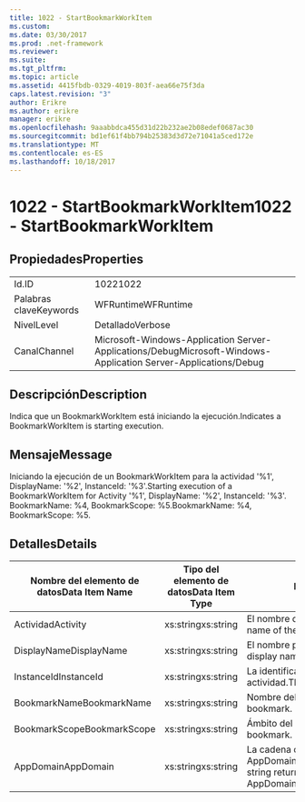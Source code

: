 ```yaml
---
title: 1022 - StartBookmarkWorkItem
ms.custom: 
ms.date: 03/30/2017
ms.prod: .net-framework
ms.reviewer: 
ms.suite: 
ms.tgt_pltfrm: 
ms.topic: article
ms.assetid: 4415fbdb-0329-4019-803f-aea66e75f3da
caps.latest.revision: "3"
author: Erikre
ms.author: erikre
manager: erikre
ms.openlocfilehash: 9aaabbdca455d31d22b232ae2b08edef0687ac30
ms.sourcegitcommit: bd1ef61f4bb794b25383d3d72e71041a5ced172e
ms.translationtype: MT
ms.contentlocale: es-ES
ms.lasthandoff: 10/18/2017
---
```

# <a name="1022---startbookmarkworkitem"></a><span data-ttu-id="66bb1-102">1022 - StartBookmarkWorkItem</span><span class="sxs-lookup"><span data-stu-id="66bb1-102">1022 - StartBookmarkWorkItem</span></span>
## <a name="properties"></a><span data-ttu-id="66bb1-103">Propiedades</span><span class="sxs-lookup"><span data-stu-id="66bb1-103">Properties</span></span>  
  
|||  
|-|-|  
|<span data-ttu-id="66bb1-104">Id.</span><span class="sxs-lookup"><span data-stu-id="66bb1-104">ID</span></span>|<span data-ttu-id="66bb1-105">1022</span><span class="sxs-lookup"><span data-stu-id="66bb1-105">1022</span></span>|  
|<span data-ttu-id="66bb1-106">Palabras clave</span><span class="sxs-lookup"><span data-stu-id="66bb1-106">Keywords</span></span>|<span data-ttu-id="66bb1-107">WFRuntime</span><span class="sxs-lookup"><span data-stu-id="66bb1-107">WFRuntime</span></span>|  
|<span data-ttu-id="66bb1-108">Nivel</span><span class="sxs-lookup"><span data-stu-id="66bb1-108">Level</span></span>|<span data-ttu-id="66bb1-109">Detallado</span><span class="sxs-lookup"><span data-stu-id="66bb1-109">Verbose</span></span>|  
|<span data-ttu-id="66bb1-110">Canal</span><span class="sxs-lookup"><span data-stu-id="66bb1-110">Channel</span></span>|<span data-ttu-id="66bb1-111">Microsoft-Windows-Application Server-Applications/Debug</span><span class="sxs-lookup"><span data-stu-id="66bb1-111">Microsoft-Windows-Application Server-Applications/Debug</span></span>|  
  
## <a name="description"></a><span data-ttu-id="66bb1-112">Descripción</span><span class="sxs-lookup"><span data-stu-id="66bb1-112">Description</span></span>  
 <span data-ttu-id="66bb1-113">Indica que un BookmarkWorkItem está iniciando la ejecución.</span><span class="sxs-lookup"><span data-stu-id="66bb1-113">Indicates a BookmarkWorkItem is starting execution.</span></span>  
  
## <a name="message"></a><span data-ttu-id="66bb1-114">Mensaje</span><span class="sxs-lookup"><span data-stu-id="66bb1-114">Message</span></span>  
 <span data-ttu-id="66bb1-115">Iniciando la ejecución de un BookmarkWorkItem para la actividad '%1', DisplayName: '%2', InstanceId: '%3'.</span><span class="sxs-lookup"><span data-stu-id="66bb1-115">Starting execution of a BookmarkWorkItem for Activity '%1', DisplayName: '%2', InstanceId: '%3'.</span></span>  <span data-ttu-id="66bb1-116">BookmarkName: %4, BookmarkScope: %5.</span><span class="sxs-lookup"><span data-stu-id="66bb1-116">BookmarkName: %4, BookmarkScope: %5.</span></span>  
  
## <a name="details"></a><span data-ttu-id="66bb1-117">Detalles</span><span class="sxs-lookup"><span data-stu-id="66bb1-117">Details</span></span>  
  
|<span data-ttu-id="66bb1-118">Nombre del elemento de datos</span><span class="sxs-lookup"><span data-stu-id="66bb1-118">Data Item Name</span></span>|<span data-ttu-id="66bb1-119">Tipo del elemento de datos</span><span class="sxs-lookup"><span data-stu-id="66bb1-119">Data Item Type</span></span>|<span data-ttu-id="66bb1-120">Descripción</span><span class="sxs-lookup"><span data-stu-id="66bb1-120">Description</span></span>|  
|--------------------|--------------------|-----------------|  
|<span data-ttu-id="66bb1-121">Actividad</span><span class="sxs-lookup"><span data-stu-id="66bb1-121">Activity</span></span>|<span data-ttu-id="66bb1-122">xs:string</span><span class="sxs-lookup"><span data-stu-id="66bb1-122">xs:string</span></span>|<span data-ttu-id="66bb1-123">El nombre de tipo de la actividad.</span><span class="sxs-lookup"><span data-stu-id="66bb1-123">The type name of the activity.</span></span>|  
|<span data-ttu-id="66bb1-124">DisplayName</span><span class="sxs-lookup"><span data-stu-id="66bb1-124">DisplayName</span></span>|<span data-ttu-id="66bb1-125">xs:string</span><span class="sxs-lookup"><span data-stu-id="66bb1-125">xs:string</span></span>|<span data-ttu-id="66bb1-126">El nombre para mostrar de la actividad.</span><span class="sxs-lookup"><span data-stu-id="66bb1-126">The display name of the activity.</span></span>|  
|<span data-ttu-id="66bb1-127">InstanceId</span><span class="sxs-lookup"><span data-stu-id="66bb1-127">InstanceId</span></span>|<span data-ttu-id="66bb1-128">xs:string</span><span class="sxs-lookup"><span data-stu-id="66bb1-128">xs:string</span></span>|<span data-ttu-id="66bb1-129">La identificación de instancia de la actividad.</span><span class="sxs-lookup"><span data-stu-id="66bb1-129">The instance id of the activity.</span></span>|  
|<span data-ttu-id="66bb1-130">BookmarkName</span><span class="sxs-lookup"><span data-stu-id="66bb1-130">BookmarkName</span></span>|<span data-ttu-id="66bb1-131">xs:string</span><span class="sxs-lookup"><span data-stu-id="66bb1-131">xs:string</span></span>|<span data-ttu-id="66bb1-132">Nombre del marcador.</span><span class="sxs-lookup"><span data-stu-id="66bb1-132">The name of the bookmark.</span></span>|  
|<span data-ttu-id="66bb1-133">BookmarkScope</span><span class="sxs-lookup"><span data-stu-id="66bb1-133">BookmarkScope</span></span>|<span data-ttu-id="66bb1-134">xs:string</span><span class="sxs-lookup"><span data-stu-id="66bb1-134">xs:string</span></span>|<span data-ttu-id="66bb1-135">Ámbito del marcador.</span><span class="sxs-lookup"><span data-stu-id="66bb1-135">The scope of the bookmark.</span></span>|  
|<span data-ttu-id="66bb1-136">AppDomain</span><span class="sxs-lookup"><span data-stu-id="66bb1-136">AppDomain</span></span>|<span data-ttu-id="66bb1-137">xs:string</span><span class="sxs-lookup"><span data-stu-id="66bb1-137">xs:string</span></span>|<span data-ttu-id="66bb1-138">La cadena devuelta por AppDomain.CurrentDomain.FriendlyName.</span><span class="sxs-lookup"><span data-stu-id="66bb1-138">The string returned by AppDomain.CurrentDomain.FriendlyName.</span></span>|
